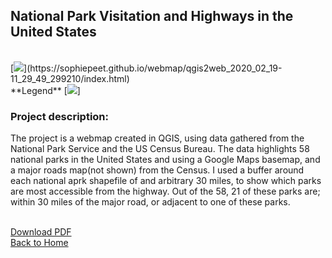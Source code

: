 ## National Park Visitation and Highways in the United States
<br>
[<img src="https://sophiepeet.github.io/images/WebMapSS.PNG?raw=true"/>](https://sophiepeet.github.io/webmap/qgis2web_2020_02_19-11_29_49_299210/index.html)
<br>
**Legend**
[<img src="https://sophiepeet.github.io/images/WebMapLegend.PNG?raw=true"/>]<br>


### **Project description:** <br>
The project is a webmap created in QGIS, using data gathered from the National Park Service and the US Census Bureau. The data highlights 58 national parks in the United States and using a Google Maps basemap, and a major roads map(not shown) from the Census. I used a buffer around each national aprk shapefile of and arbitrary 30 miles, to show which parks are most accessible from the highway. Out of the 58, 21 of these parks are; within 30 miles of the major road, or adjacent to one of these parks.   <br>
<br>

[Download PDF](/projects/WebMap.pdf)<br>
<a href="https://sophiepeet.github.io">Back to Home</a>
<!-- birds aren't real -->
